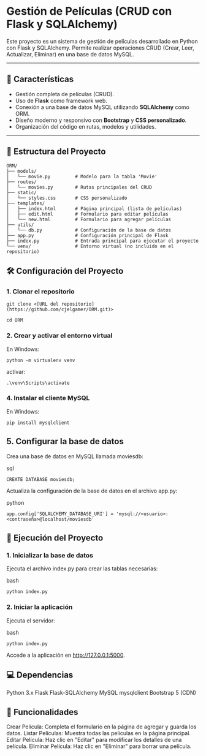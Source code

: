 # Gestión de Películas (CRUD con Flask y SQLAlchemy)

Este proyecto es un sistema de gestión de películas desarrollado en Python con Flask y SQLAlchemy. Permite realizar operaciones CRUD (Crear, Leer, Actualizar, Eliminar) en una base de datos MySQL.

---

## 🚀 Características
- Gestión completa de películas (CRUD).
- Uso de **Flask** como framework web.
- Conexión a una base de datos MySQL utilizando **SQLAlchemy** como ORM.
- Diseño moderno y responsivo con **Bootstrap** y **CSS personalizado**.
- Organización del código en rutas, modelos y utilidades.

---

## 📁 Estructura del Proyecto

```plaintext
ORM/
├── models/
│   └── movie.py         # Modelo para la tabla 'Movie'
├── routes/
│   └── movies.py        # Rutas principales del CRUD
├── static/
│   └── styles.css       # CSS personalizado
├── templates/
│   ├── index.html       # Página principal (lista de películas)
│   ├── edit.html        # Formulario para editar películas
│   └── new.html         # Formulario para agregar películas
├── utils/
│   └── db.py            # Configuración de la base de datos
├── app.py               # Configuración principal de Flask
├── index.py             # Entrada principal para ejecutar el proyecto
└── venv/                # Entorno virtual (no incluido en el repositorio)
```

## 🛠️ Configuración del Proyecto
### 1. Clonar el repositorio
```
git clone <[URL del repositorio](https://github.com/cjelgamer/ORM.git)>
```
```
cd ORM
```

### 2. Crear y activar el entorno virtual
En Windows:
```
python -m virtualenv venv
```
activar:
```
.\venv\Scripts\activate
```


### 4. Instalar el cliente MySQL
En Windows:
```
pip install mysqlclient
```

## 5. Configurar la base de datos
Crea una base de datos en MySQL llamada moviesdb:

sql
```
CREATE DATABASE moviesdb;
```
Actualiza la configuración de la base de datos en el archivo app.py:

python
```
app.config['SQLALCHEMY_DATABASE_URI'] = 'mysql://<usuario>:<contraseña>@localhost/moviesdb'
```

## 🚀 Ejecución del Proyecto
### 1. Inicializar la base de datos
Ejecuta el archivo index.py para crear las tablas necesarias:

bash
```
python index.py
```
### 2. Iniciar la aplicación
Ejecuta el servidor:

bash
```
python index.py
```
Accede a la aplicación en http://127.0.0.1:5000.

## 💻 Dependencias
Python 3.x
Flask
Flask-SQLAlchemy
MySQL
mysqlclient
Bootstrap 5 (CDN)
## 🌟 Funcionalidades
Crear Película:
Completa el formulario en la página de agregar y guarda los datos.
Listar Películas:
Muestra todas las películas en la página principal.
Editar Película:
Haz clic en "Editar" para modificar los detalles de una película.
Eliminar Película:
Haz clic en "Eliminar" para borrar una película.
